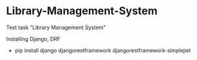 # Library-Management-System
Test task "Library Management System"

Installing Django, DRF
  - pip install django djangorestframework djangorestframework-simplejwt
